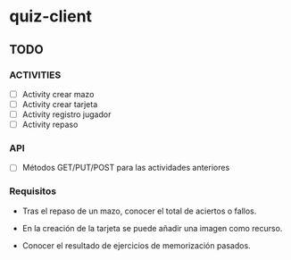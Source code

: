 # quiz-client
## TODO

### ACTIVITIES

- [ ] Activity crear mazo
- [ ] Activity crear tarjeta
- [ ] Activity registro jugador
- [ ] Activity repaso

### API

- [ ] Métodos GET/PUT/POST para las actividades anteriores

### Requisitos

- Tras el repaso de un mazo, conocer el total de aciertos o fallos. 

- En la creación de la tarjeta se puede añadir una imagen como recurso. 

- Conocer el resultado de ejercicios de memorización pasados.
